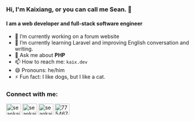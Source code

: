 ### Hi, I'm Kaixiang, or you can call me Sean. 👋
#### I am a web developer and full-stack software engineer
- 🔭 I’m currently working on a forum website
- 🌱 I’m currently learning Laravel and improving English conversation and writing.
- 💬 Ask me about **PHP**
- 📫 How to reach me: `kaix.dev`
- 😄 Pronouns: he/him
- ⚡ Fun fact: I like dogs, but I like a cat.

<!--
- 👯 I’m looking to collaborate on ...
- 🤔 I’m looking for help with ...
--!>

<h3 align="left">Connect with me:</h3>
<p align="left">
<a href="https://dev.to/seankaixiang" target="blank"><img align="center" src="https://cdn.jsdelivr.net/npm/simple-icons@3.0.1/icons/dev-dot-to.svg" alt="seankaixiang" height="30" width="40" /></a>
<a href="https://twitter.com/seankaixiang" target="blank"><img align="center" src="https://cdn.jsdelivr.net/npm/simple-icons@3.0.1/icons/twitter.svg" alt="seankaixiang" height="30" width="40" /></a>
<a href="https://linkedin.com/in/seankaixiang" target="blank"><img align="center" src="https://cdn.jsdelivr.net/npm/simple-icons@3.0.1/icons/linkedin.svg" alt="seankaixiang" height="30" width="40" /></a>
<a href="https://stackoverflow.com/users/7754679" target="blank"><img align="center" src="https://cdn.jsdelivr.net/npm/simple-icons@3.0.1/icons/stackoverflow.svg" alt="7754679" height="30" width="40" /></a>
</p>

